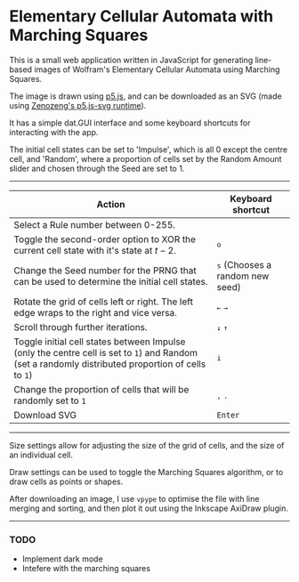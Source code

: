
# Elementary Cellular Automata with Marching Squares

This is a small web application written in JavaScript for generating line-based images of Wolfram's Elementary Cellular Automata using Marching Squares.

The image is drawn using [p5.js](), and can be downloaded as an SVG (made using [Zenozeng's p5.js-svg runtime](https://zenozeng.github.io/p5.js-svg/)).

It has a simple dat.GUI interface and some keyboard shortcuts for interacting with the app.

The initial cell states can be set to 'Impulse', which is all 0 except the centre cell, and 'Random', where a proportion of cells set by the Random Amount slider and chosen through the Seed are set to 1.

---

| Action | Keyboard shortcut |
|-|-|
|Select a Rule number between 0-255. | |
| Toggle the second-order option to XOR the current cell state with it's state at $t-2$. | <kbd>o</kbd> |
| Change the Seed number for the PRNG that can be used to determine the initial cell states. | <kbd>s</kbd> (Chooses a random new seed) |
| Rotate the grid of cells left or right. The left edge wraps to the right and vice versa. | <kbd>←</kbd> <kbd>→</kbd> |
| Scroll through further iterations. | <kbd>↓</kbd> <kbd>↑</kbd> |
| Toggle initial cell states between Impulse (only the centre cell is set to `1`) and Random (set a randomly distributed proportion of cells to `1`) | <kbd>i</kbd> |
| Change the proportion of cells that will be randomly set to `1` | <kbd>,</kbd> <kbd>.</kbd> |
| Download SVG | `Enter` |

---

Size settings allow for adjusting the size of the grid of cells, and the size of an individual cell.

Draw settings can be used to toggle the Marching Squares algorithm, or to draw cells as points or shapes.

After downloading an image, I use `vpype` to optimise the file with line merging and sorting, and then plot it out using the Inkscape AxiDraw plugin.

---


### TODO
- Implement dark mode
- Intefere with the marching squares
